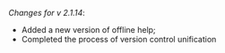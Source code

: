 _Changes for v 2.1.14_:
- Added a new version of offline help;
- Completed the process of version control unification
